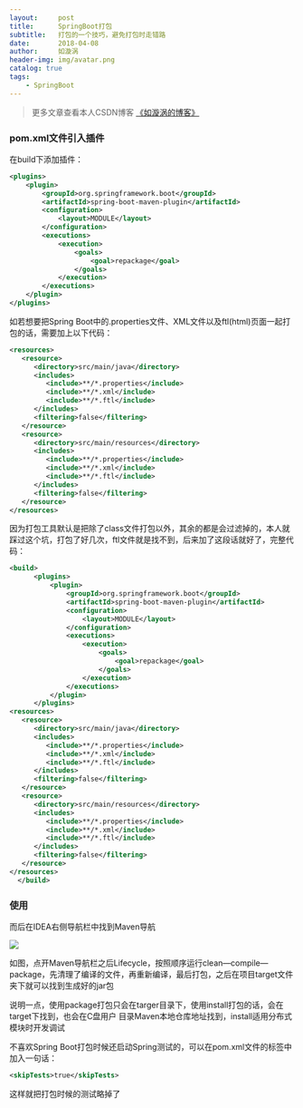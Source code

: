 ```yaml
---
layout:     post
title:      SpringBoot打包
subtitle:   打包的一个技巧，避免打包时走错路
date:       2018-04-08
author:     如漩涡
header-img: img/avatar.png
catalog: true
tags:
    - SpringBoot
---
```


> 更多文章查看本人CSDN博客 [《如漩涡的博客》](https://blog.csdn.net/m0_37701381)

### pom.xml文件引入插件

在build下添加插件：

```xml
<plugins>
    <plugin>
        <groupId>org.springframework.boot</groupId>
        <artifactId>spring-boot-maven-plugin</artifactId>
        <configuration>
            <layout>MODULE</layout>
        </configuration>
        <executions>
            <execution>
                <goals>
                    <goal>repackage</goal>
                </goals>
            </execution>
        </executions>
    </plugin>
</plugins>
```
如若想要把Spring Boot中的.properties文件、XML文件以及ftl(html)页面一起打包的话，需要加上以下代码：

```xml
<resources>
   <resource>
      <directory>src/main/java</directory>
      <includes>
         <include>**/*.properties</include>
         <include>**/*.xml</include>
         <include>**/*.ftl</include>
      </includes>
      <filtering>false</filtering>
   </resource>
   <resource>
      <directory>src/main/resources</directory>
      <includes>
         <include>**/*.properties</include>
         <include>**/*.xml</include>
         <include>**/*.ftl</include>
      </includes>
      <filtering>false</filtering>
   </resource>
</resources>
```

因为打包工具默认是把除了class文件打包以外，其余的都是会过滤掉的，本人就踩过这个坑，打包了好几次，ftl文件就是找不到，后来加了这段话就好了，完整代码：
```xml
<build>
      <plugins>
          <plugin>
              <groupId>org.springframework.boot</groupId>
              <artifactId>spring-boot-maven-plugin</artifactId>
              <configuration>
                  <layout>MODULE</layout>
              </configuration>
              <executions>
                  <execution>
                      <goals>
                          <goal>repackage</goal>
                      </goals>
                  </execution>
              </executions>
          </plugin>
      </plugins>
<resources>
   <resource>
      <directory>src/main/java</directory>
      <includes>
         <include>**/*.properties</include>
         <include>**/*.xml</include>
         <include>**/*.ftl</include>
      </includes>
      <filtering>false</filtering>
   </resource>
   <resource>
      <directory>src/main/resources</directory>
      <includes>
         <include>**/*.properties</include>
         <include>**/*.xml</include>
         <include>**/*.ftl</include>
      </includes>
      <filtering>false</filtering>
   </resource>
</resources>
  </build>
```

### 使用

而后在IDEA右侧导航栏中找到Maven导航

![](https://img-blog.csdn.net/20180305162406936?watermark/2/text/aHR0cDovL2Jsb2cuY3Nkbi5uZXQvbTBfMzc3MDEzODE=/font/5a6L5L2T/fontsize/400/fill/I0JBQkFCMA==/dissolve/70)

如图，点开Maven导航栏之后Lifecycle，按照顺序运行clean—compile—package，先清理了编译的文件，再重新编译，最后打包，之后在项目target文件夹下就可以找到生成好的jar包

说明一点，使用package打包只会在targer目录下，使用install打包的话，会在target下找到，也会在C盘用户
目录Maven本地仓库地址找到，install适用分布式模块时开发调试

不喜欢Spring Boot打包时候还启动Spring测试的，可以在pom.xml文件的<properties>标签中加入一句话：

```xml
<skipTests>true</skipTests>
```
这样就把打包时候的测试略掉了